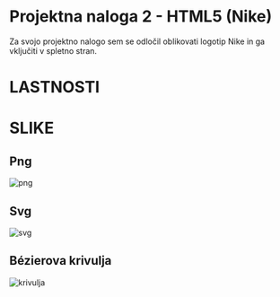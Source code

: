 <h1>Projektna naloga 2 - HTML5 (Nike)</h1>

Za svojo projektno nalogo sem se odločil oblikovati logotip Nike in ga vključiti v spletno stran.

<h1>LASTNOSTI</h1>




<h1>SLIKE</h1>

<h2>Png</h2>

![png](https://github.com/user-attachments/assets/2a35f6d3-0753-4b2b-b1fa-6275661f32a4)

<h2>Svg</h2>

![svg](https://github.com/user-attachments/assets/099b1a86-adcd-4c74-92d1-a9500d051e67)

<h2>Bézierova krivulja</h2>

![krivulja](https://github.com/user-attachments/assets/df6bd5c1-53b9-45bb-b08e-80f06091ece4)
